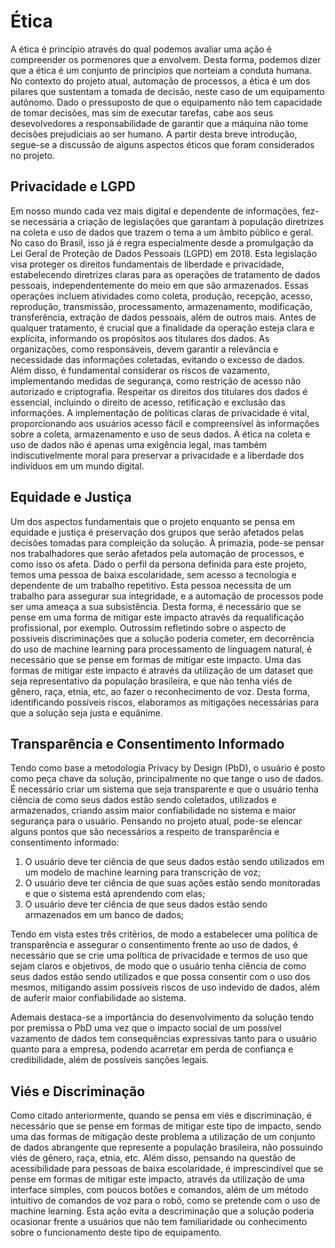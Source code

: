 # Ética 
A ética é princípio através do qual podemos avaliar uma ação é compreender os pormenores que a envolvem. Desta forma, podemos dizer que a ética é um conjunto de princípios que norteiam a conduta humana. 
No contexto do projeto atual, automação de processos, a ética é um dos pilares que sustentam a tomada de decisão, neste caso de um equipamento autônomo. Dado o pressuposto de que o equipamento não tem capacidade de tomar decisões, mas sim de executar tarefas, cabe aos seus desevolvedores a responsabilidade de garantir que a máquina não tome decisões prejudiciais ao ser humano.
A partir desta breve introdução, segue-se a discussão de alguns aspectos éticos que foram considerados no projeto.


## Privacidade e LGPD
Em nosso mundo cada vez mais digital e dependente de informações, fez-se necessária a criação de legislações que garantam à população diretrizes na coleta e uso de dados que trazem o tema a um âmbito público e geral. No caso do Brasil, isso já é regra especialmente desde a promulgação da Lei Geral de Proteção de Dados Pessoais (LGPD) em 2018. 
Esta legislação visa proteger os direitos fundamentais de liberdade e privacidade, estabelecendo diretrizes claras para as operações de tratamento de dados pessoais, independentemente do meio em que são armazenados.
Essas operações incluem atividades como coleta, produção, recepção, acesso, reprodução, transmissão, processamento, armazenamento, modificação, transferência, extração de dados pessoais, além de outros mais.
Antes de qualquer tratamento, é crucial que a finalidade da operação esteja clara e explícita, informando os propósitos aos titulares dos dados.
As organizações, como responsáveis, devem garantir a relevância e necessidade das informações coletadas, evitando o excesso de dados. Além disso, é fundamental considerar os riscos de vazamento, implementando medidas de segurança, como restrição de acesso não autorizado e criptografia.
Respeitar os direitos dos titulares dos dados é essencial, incluindo o direito de acesso, retificação e exclusão das informações.
A implementação de políticas claras de privacidade é vital, proporcionando aos usuários acesso fácil e compreensível às informações sobre a coleta, armazenamento e uso de seus dados. A ética na coleta e uso de dados não é apenas uma exigência legal, mas também indiscutivelmente moral para preservar a privacidade e a liberdade dos indivíduos em um mundo digital.

## Equidade e Justiça
Um dos aspectos fundamentais que o projeto enquanto se pensa em equidade e justiça é preservação dos grupos que serão afetados pelas decisões tomadas para compleição da solução.
À primazia, pode-se pensar nos trabalhadores que serão afetados pela automação de processos, e como isso os afeta. Dado o perfil da persona definida para este projeto, temos uma pessoa de baixa escolaridade, sem acesso a tecnologia e dependente de um trabalho repetitivo.
Esta pessoa necessita de um trabalho para assegurar sua integridade, e a automação de processos pode ser uma ameaça a sua subsistência. Desta forma, é necessário que se pense em uma forma de mitigar este impacto através da requalificação profissional, por exemplo.
Outrossim refletindo sobre o aspecto de possíveis discriminações que a solução poderia cometer, em decorrência do uso de machine learning para processamento de linguagem natural, é necessário que se pense em formas de mitigar este impacto. Uma das formas de mitigar este impacto é através da utilização de um dataset que seja representativo da população brasileira, e que não tenha viés de gênero, raça, etnia, etc, ao fazer o reconhecimento de voz.
Desta forma, identificando possíveis riscos, elaboramos as mitigações necessárias para que a solução seja justa e equânime.

## Transparência e Consentimento Informado
Tendo como base a metodologia Privacy by Design (PbD), o usuário é posto como peça chave da solução, principalmente no que tange o uso de dados. É necessário criar um sistema que seja transparente e que o usuário tenha ciência de como seus dados estão sendo coletados, utilizados e armazenados, criando assim maior confiabilidade no sistema e maior segurança para o usuário. 
Pensando no projeto atual, pode-se elencar alguns pontos que são necessários a respeito de transparência e consentimento informado:
1. O usuário deve ter ciência de que seus dados estão sendo utilizados em um modelo de machine learning para transcrição de voz;
2. O usuário deve ter ciência de que suas ações estão sendo monitoradas e que o sistema está aprendendo com elas;
3. O usuário deve ter ciência de que seus dados estão sendo armazenados em um banco de dados;

Tendo em vista estes três critérios, de modo a estabelecer uma política de transparência e assegurar o consentimento frente ao uso de dados, é necessário que se crie uma política de privacidade e termos de uso que sejam claros e objetivos, de modo que o usuário tenha ciência de como seus dados estão sendo utilizados e que possa consentir com o uso dos mesmos, mitigando assim possíveis riscos de uso indevido de dados, além de auferir maior confiabilidade ao sistema.

Ademais destaca-se a importância do desenvolvimento da solução tendo por premissa o PbD uma vez que o impacto social de um possível vazamento de dados tem consequências expressivas tanto para o usuário quanto para a empresa, podendo acarretar em perda de confiança e credibilidade, além de possíveis sanções legais.

## Viés e Discriminação
Como citado anteriormente, quando se pensa em viés e discriminação, é necessário que se pense em formas de mitigar este tipo de impacto, sendo uma das formas de mitigação deste problema a utilização de um conjunto de dados abrangente que represente a população brasileira, não possuindo viés de gênero, raça, etnia, etc. 
Além disso, pensando na questão de acessibilidade para pessoas de baixa escolaridade, é imprescindível que se pense em formas de mitigar este impacto, através da utilização de uma interface simples, com poucos botões e comandos, além de um método intuitivo de comandos de voz para o robô, como se pretende com o uso de machine learning. Esta ação evita a descriminação que a solução poderia ocasionar frente a usuários que não tem familiaridade ou conhecimento sobre o funcionamento deste tipo de equipamento.

